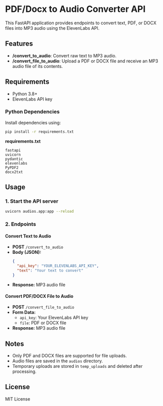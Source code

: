 # PDF/Docx to Audio Converter API

This FastAPI application provides endpoints to convert text, PDF, or DOCX files into MP3 audio using the ElevenLabs API.

## Features

- **/convert_to_audio**: Convert raw text to MP3 audio.
- **/convert_file_to_audio**: Upload a PDF or DOCX file and receive an MP3 audio file of its contents.

## Requirements

- Python 3.8+
- ElevenLabs API key

### Python Dependencies

Install dependencies using:

```bash
pip install -r requirements.txt
```

**requirements.txt**
```
fastapi
uvicorn
pydantic
elevenlabs
PyPDF2
docx2txt
```

## Usage

### 1. Start the API server

```bash
uvicorn audios.app:app --reload
```

### 2. Endpoints

#### Convert Text to Audio

- **POST** `/convert_to_audio`
- **Body (JSON):**
  ```json
  {
    "api_key": "YOUR_ELEVENLABS_API_KEY",
    "text": "Your text to convert"
  }
  ```
- **Response:** MP3 audio file

#### Convert PDF/DOCX File to Audio

- **POST** `/convert_file_to_audio`
- **Form Data:**
  - `api_key`: Your ElevenLabs API key
  - `file`: PDF or DOCX file
- **Response:** MP3 audio file

## Notes

- Only PDF and DOCX files are supported for file uploads.
- Audio files are saved in the `audios` directory.
- Temporary uploads are stored in `temp_uploads` and deleted after processing.

## License

MIT License